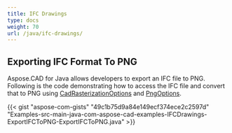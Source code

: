 ```yaml
---
title: IFC Drawings
type: docs
weight: 70
url: /java/ifc-drawings/
---
```


## **Exporting IFC Format To PNG**
Aspose.CAD for Java allows developers to export an IFC file to PNG. Following is the code demonstrating how to access the IFC file and convert that to PNG using [CadRasterizationOptions](https://apireference.aspose.com/java/cad/com.aspose.cad.imageoptions/CadRasterizationOptions) and [PngOptions](https://apireference.aspose.com/java/cad/com.aspose.cad.imageoptions/PngOptions).

{{< gist "aspose-com-gists" "49c1b75d9a84e149ecf374ece2c2597d" "Examples-src-main-java-com-aspose-cad-examples-IFCDrawings-ExportIFCToPNG-ExportIFCToPNG.java" >}}
